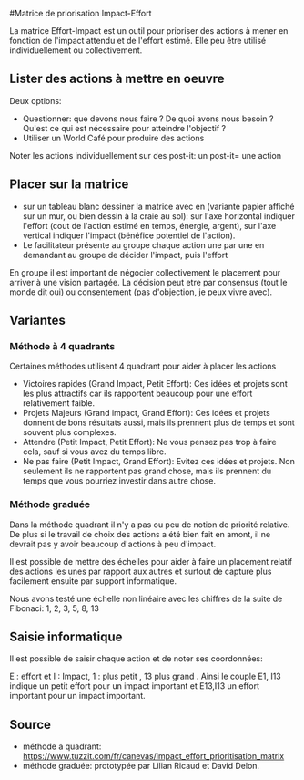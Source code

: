 #Matrice de priorisation Impact-Effort

La matrice Effort-Impact est un outil pour prioriser des actions à mener en fonction de l'impact attendu et de l'effort estimé. Elle peu être utilisé individuellement ou collectivement.

## Lister des actions à mettre en oeuvre 
Deux options:
* Questionner: que devons nous faire ? De quoi avons nous besoin ? Qu'est ce qui est nécessaire pour atteindre l'objectif ?
* Utiliser un World Café pour produire des actions

Noter les actions individuellement sur des post-it: un post-it= une action

## Placer sur la matrice 

* sur un tableau blanc dessiner la matrice avec en (variante papier affiché sur un mur, ou bien dessin à la craie au sol): sur l'axe horizontal indiquer l'effort (cout de l'action estimé en temps, énergie, argent), sur l'axe vertical indiquer l'impact (bénéfice potentiel de l'action).
* Le facilitateur présente au groupe chaque action une par une en demandant au groupe de décider l'impact, puis l'effort

En groupe il est important de négocier collectivement le placement pour arriver à une vision partagée. La décision peut etre par consensus (tout le monde dit oui) ou consentement (pas d'objection, je peux vivre avec).

## Variantes

### Méthode à 4 quadrants

Certaines méthodes utilisent 4 quadrant pour aider à placer les actions
* Victoires rapides (Grand Impact, Petit Effort): Ces idées et projets sont les plus attractifs car ils rapportent beaucoup pour une effort relativement faible.
* Projets Majeurs (Grand impact, Grand Effort): Ces idées et projets donnent de bons résultats aussi, mais ils prennent plus de temps et sont souvent plus complexes.
* Attendre (Petit Impact, Petit Effort): Ne vous pensez pas trop à faire cela, sauf si vous avez du temps libre.
* Ne pas faire (Petit Impact, Grand Effort): Evitez ces idées et projets. Non seulement ils ne rapportent pas grand chose, mais ils prennent du temps que vous pourriez investir dans autre chose.

### Méthode graduée

Dans la méthode quadrant il n'y a pas ou peu de notion de priorité relative. De plus si le travail de choix des actions a été bien fait en amont, il ne devrait pas y avoir beaucoup d'actions à peu d'impact.

Il est possible de mettre des échelles pour aider à faire un placement relatif des actions les unes par rapport aux autres et surtout de capture plus facilement ensuite par support informatique.

Nous avons testé une échelle non linéaire avec les chiffres de la suite de Fibonaci: 1, 2, 3, 5, 8, 13



## Saisie informatique
Il est possible de saisir chaque action et de noter ses coordonnées:

E : effort et I : Impact, 1  : plus petit , 13 plus grand . Ainsi le couple E1, I13 indique un petit effort pour un impact important et E13,I13 un effort important pour un impact important.


## Source
* méthode a quadrant: https://www.tuzzit.com/fr/canevas/impact_effort_prioritisation_matrix
* méthode graduée: prototypée par Lilian Ricaud et David Delon.
